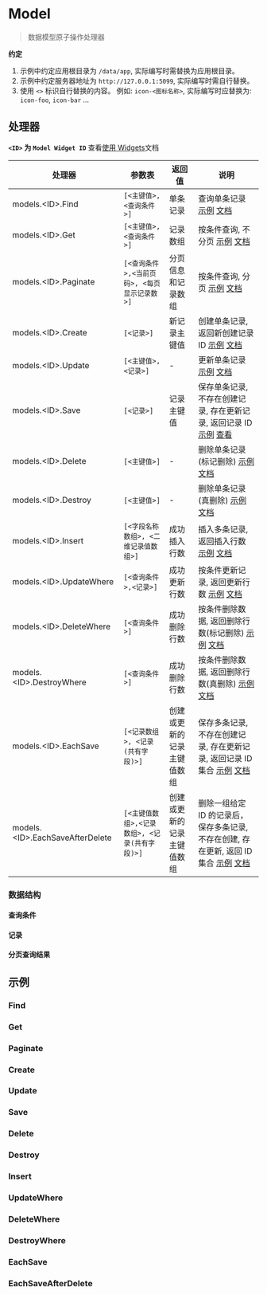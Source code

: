 # Model

<blockquote>
  <p>数据模型原子操作处理器</p>
</blockquote>

**约定**

1. 示例中约定应用根目录为 `/data/app`, 实际编写时需替换为应用根目录。
2. 示例中约定服务器地址为 `http://127.0.0.1:5099`, 实际编写时需自行替换。
3. 使用 `<>` 标识自行替换的内容。 例如: `icon-<图标名称>`, 实际编写时应替换为: `icon-foo`, `icon-bar` ...

## 处理器

**`<ID>` 为 `Model Widget ID`** 查看[使用 Widgets](../基础/使用Widgets)文档

| 处理器                           | 参数表                                        | 返回值                     | 说明                                                                                                                                        |
| -------------------------------- | --------------------------------------------- | -------------------------- | ------------------------------------------------------------------------------------------------------------------------------------------- |
| models.<ID\>.Find                | `[<主键值>,<查询条件>]`                       | 单条记录                   | 查询单条记录 [示例](#find) [文档](./Model/Find)                                                                                             |
| models.<ID\>.Get                 | `[<主键值>,<查询条件>]`                       | 记录数组                   | 按条件查询, 不分页 [示例](#get) [文档](./Model/Get)                                                                                         |
| models.<ID\>.Paginate            | `[<查询条件>,<当前页码>, <每页显示记录数>]`   | 分页信息和记录数组         | 按条件查询, 分页 [示例](#paginate) [文档](./Model/Paginate)                                                                                 |
| models.<ID\>.Create              | `[<记录>]`                                    | 新记录主键值               | 创建单条记录, 返回新创建记录 ID [示例](#create) [文档](./Model/Create)                                                                      |
| models.<ID\>.Update              | `[<主键值>,<记录>]`                           | -                          | 更新单条记录 [示例](#update) [文档](./Model/Update)                                                                                         |
| models.<ID\>.Save                | `[<记录>]`                                    | 记录主键值                 | 保存单条记录, 不存在创建记录, 存在更新记录, 返回记录 ID [示例](#save) [查看](./Model/Save)                                                  |
| models.<ID\>.Delete              | `[<主键值>]`                                  | -                          | 删除单条记录(标记删除) [示例](#delete) [文档](./Model/Delete)                                                                               |
| models.<ID\>.Destroy             | `[<主键值>]`                                  | -                          | 删除单条记录(真删除) [示例](#destroy) [文档](./Model/Destroy)                                                                               |
| models.<ID\>.Insert              | `[<字段名称数组>, <二维记录值数组>]`          | 成功插入行数               | 插入多条记录, 返回插入行数 [示例](#insert) [文档](./Model/Insert)                                                                           |
| models.<ID\>.UpdateWhere         | `[<查询条件>,<记录>]`                         | 成功更新行数               | 按条件更新记录, 返回更新行数 [示例](#updatewhere) [文档](./Model/UpdateWhere)                                                               |
| models.<ID\>.DeleteWhere         | `[<查询条件>]`                                | 成功删除行数               | 按条件删除数据, 返回删除行数(标记删除) [示例](#deletewhere) [文档](./Model/DeleteWhere)                                                     |
| models.<ID\>.DestroyWhere        | `[<查询条件>]`                                | 成功删除行数               | 按条件删除数据, 返回删除行数(真删除) [示例](#destroywhere) [文档](./Model/DestroyWhere)                                                     |
| models.<ID\>.EachSave            | `[<记录数组>, <记录(共有字段)>]`              | 创建或更新的记录主键值数组 | 保存多条记录, 不存在创建记录, 存在更新记录, 返回记录 ID 集合 [示例](#eachsave) [文档](./Model/EachSave)                                     |
| models.<ID\>.EachSaveAfterDelete | `[<主键值数组>,<记录数组>, <记录(共有字段)>]` | 创建或更新的记录主键值数组 | 删除一组给定 ID 的记录后，保存多条记录, 不存在创建, 存在更新, 返回 ID 集合 [示例](#eachsaveafterdelete) [文档](./model/EachSaveAfterDelete) |

### 数据结构

#### 查询条件

#### 记录

#### 分页查询结果

## 示例

### Find

### Get

### Paginate

### Create

### Update

### Save

### Delete

### Destroy

### Insert

### UpdateWhere

### DeleteWhere

### DestroyWhere

### EachSave

### EachSaveAfterDelete
